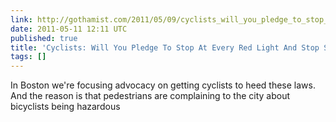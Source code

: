 ```yaml
---
link: http://gothamist.com/2011/05/09/cyclists_will_you_pledge_to_stop_at.php
date: 2011-05-11 12:11 UTC
published: true
title: 'Cyclists: Will You Pledge To Stop At Every Red Light And Stop Sign?: Gothamist'
tags: []
---
```


In Boston we're focusing  advocacy on getting cyclists to heed these laws. And the reason is that pedestrians are complaining to the city about bicyclists being hazardous

